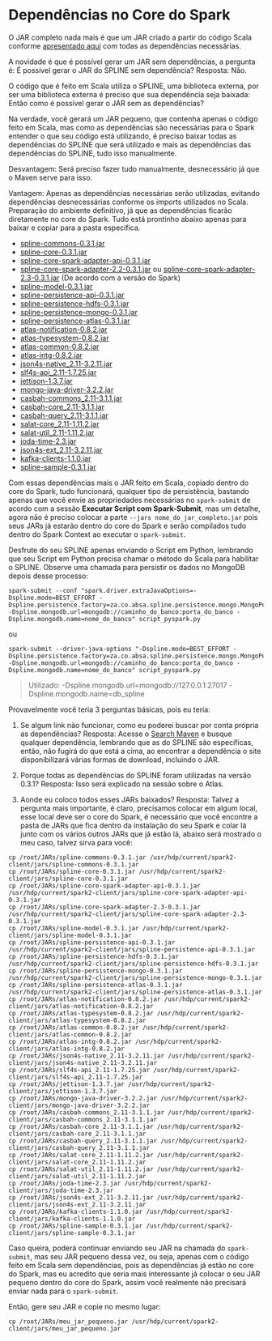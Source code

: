# Dependências no Core do Spark

O JAR completo nada mais é que um JAR criado a partir do código Scala conforme [apresentado aqui](https://search.maven.org/remotecontent?filepath=za/co/absa/spline/spline-commons/0.3.1/spline-commons-0.3.1.jar "apresentado aqui") com todas as dependências necessárias.

A novidade é que é possível gerar um JAR sem dependências, a pergunta é: É possível gerar o JAR do SPLINE sem dependência?
Resposta: Não.

O código que é feito em Scala utiliza o SPLINE, uma biblioteca externa, por ser uma biblioteca externa é preciso que sua dependência seja baixada: Então como é possível gerar o JAR sem as dependências?

Na verdade, você gerará um JAR pequeno, que contenha apenas o código feito em Scala, mas como as dependências são necessárias para o Spark entender o que seu código está utilizando, é preciso baixar todas as dependências do SPLINE que será utilizado e mais as dependências das dependências do SPLINE, tudo isso manualmente.

Desvantagem: Será preciso fazer tudo manualmente, desnecessário já que o Maven serve para isso.

Vantagem: Apenas as dependências necessárias serão utilizadas, evitando dependências desnecessárias conforme os imports utilizados no Scala. Preparação do ambiente definitivo, já que as dependências ficarão diretamente no core do Spark. Tudo está prontinho abaixo apenas para baixar e copiar para a pasta específica.

* [spline-commons-0.3.1.jar](https://search.maven.org/remotecontent?filepath=za/co/absa/spline/spline-commons/0.3.1/spline-commons-0.3.1.jar "Baixar Agora")
* [spline-core-0.3.1.jar](https://search.maven.org/remotecontent?filepath=za/co/absa/spline/spline-core/0.3.1/spline-core-0.3.1.jar "Baixar Agora")
* [spline-core-spark-adapter-api-0.3.1.jar](https://search.maven.org/remotecontent?filepath=za/co/absa/spline/spline-core-spark-adapter-api/0.3.1/spline-core-spark-adapter-api-0.3.1.jar "Baixar Agora")
* [spline-core-spark-adapter-2.2-0.3.1.jar](https://search.maven.org/remotecontent?filepath=za/co/absa/spline/spline-core-spark-adapter-2.2/0.3.1/spline-core-spark-adapter-2.2-0.3.1.jar "Baixar Agora") ou [spline-core-spark-adapter-2.3-0.3.1.jar](https://search.maven.org/remotecontent?filepath=za/co/absa/spline/spline-core-spark-adapter-2.3/0.3.1/spline-core-spark-adapter-2.3-0.3.1.jar "Baixar Agora") (De acordo com a versão do Spark)
* [spline-model-0.3.1.jar](https://search.maven.org/remotecontent?filepath=za/co/absa/spline/spline-model/0.3.1/spline-model-0.3.1.jar "Baixar Agora")
* [spline-persistence-api-0.3.1.jar](https://search.maven.org/remotecontent?filepath=za/co/absa/spline/spline-persistence-api/0.3.1/spline-persistence-api-0.3.1.jar "Baixar Agora")
* [spline-persistence-hdfs-0.3.1.jar](https://search.maven.org/remotecontent?filepath=za/co/absa/spline/spline-persistence-hdfs/0.3.1/spline-persistence-hdfs-0.3.1.jar "Baixar Agora")
* [spline-persistence-mongo-0.3.1.jar](https://search.maven.org/remotecontent?filepath=za/co/absa/spline/spline-persistence-mongo/0.3.1/spline-persistence-mongo-0.3.1.jar "Baixar Agora")
* [spline-persistence-atlas-0.3.1.jar](https://search.maven.org/remotecontent?filepath=za/co/absa/spline/spline-persistence-atlas/0.3.1/spline-persistence-atlas-0.3.1.jar "Baixar Agora")
* [atlas-notification-0.8.2.jar](https://search.maven.org/remotecontent?filepath=org/apache/atlas/atlas-notification/0.8.2/atlas-notification-0.8.2.jar "Baixar Agora")
* [atlas-typesystem-0.8.2.jar](https://search.maven.org/remotecontent?filepath=org/apache/atlas/atlas-typesystem/0.8.2/atlas-typesystem-0.8.2.jar "Baixar Agora")
* [atlas-common-0.8.2.jar](https://search.maven.org/remotecontent?filepath=org/apache/atlas/atlas-common/0.8.2/atlas-common-0.8.2.jar "Baixar Agora")
* [atlas-intg-0.8.2.jar](https://search.maven.org/remotecontent?filepath=org/apache/atlas/atlas-intg/0.8.2/atlas-intg-0.8.2.jar "Baixar Agora")
* [json4s-native_2.11-3.2.11.jar](https://search.maven.org/remotecontent?filepath=org/json4s/json4s-native_2.11/3.2.11/json4s-native_2.11-3.2.11.jar "Baixar Agora")
* [slf4s-api_2.11-1.7.25.jar](https://search.maven.org/remotecontent?filepath=org/slf4s/slf4s-api_2.11/1.7.25/slf4s-api_2.11-1.7.25.jar "Baixar Agora")
* [jettison-1.3.7.jar](https://search.maven.org/remotecontent?filepath=org/codehaus/jettison/jettison/1.3.7/jettison-1.3.7.jar "Baixar Agora")
* [mongo-java-driver-3.2.2.jar](https://search.maven.org/remotecontent?filepath=org/mongodb/mongo-java-driver/3.2.2/mongo-java-driver-3.2.2.jar "Baixar Agora")
* [casbah-commons_2.11-3.1.1.jar](https://search.maven.org/remotecontent?filepath=org/mongodb/casbah-commons_2.11/3.1.1/casbah-commons_2.11-3.1.1.jar "Baixar Agora")
* [casbah-core_2.11-3.1.1.jar](https://search.maven.org/remotecontent?filepath=org/mongodb/casbah-core_2.11/3.1.1/casbah-core_2.11-3.1.1.jar "Baixar Agora")
* [casbah-query_2.11-3.1.1.jar](https://search.maven.org/remotecontent?filepath=org/mongodb/casbah-query_2.11/3.1.1/casbah-query_2.11-3.1.1.jar "Baixar Agora")
* [salat-core_2.11-1.11.2.jar](https://search.maven.org/remotecontent?filepath=com/github/salat/salat-core_2.11/1.11.2/salat-core_2.11-1.11.2.jar "Baixar Agora")
* [salat-util_2.11-1.11.2.jar](https://search.maven.org/remotecontent?filepath=com/github/salat/salat-util_2.11/1.11.2/salat-util_2.11-1.11.2.jar "Baixar Agora")
* [joda-time-2.3.jar](https://search.maven.org/remotecontent?filepath=joda-time/joda-time/2.3/joda-time-2.3.jar "Baixar Agora")
* [json4s-ext_2.11-3.2.11.jar](https://search.maven.org/remotecontent?filepath=org/json4s/json4s-ext_2.11/3.2.11/json4s-ext_2.11-3.2.11.jar "Baixar Agora")
* [kafka-clients-1.1.0.jar](https://search.maven.org/remotecontent?filepath=org/apache/kafka/kafka-clients/1.1.0/kafka-clients-1.1.0.jar "Baixar Agora")
* [spline-sample-0.3.1.jar](https://search.maven.org/remotecontent?filepath=za/co/absa/spline/spline-sample/0.3.1/spline-sample-0.3.1.jar "Baixar Agora")

Com essas dependências mais o JAR feito em Scala, copiado dentro do core do Spark, tudo funcionará, qualquer tipo de persistência, bastando apenas que você envie as propriedades necessárias no ```spark-submit``` de acordo com a sessão __Executar Script com Spark-Submit__, mas um detalhe, agora não é preciso colocar a parte ```--jars nome_do_jar_completo.jar``` pois seus JARs já estarão dentro do core do Spark e serão compilados tudo dentro do Spark Context ao executar o ```spark-submit```.

Desfrute do seu SPLINE apenas enviando o Script em Python, lembrando que seu Script em Python precisa chamar o método do Scala para habilitar o SPLINE. Observe uma chamada para persistir os dados no MongoDB depois desse processo:

```
spark-submit --conf "spark.driver.extraJavaOptions=-Dspline.mode=BEST_EFFORT -Dspline.persistence.factory=za.co.absa.spline.persistence.mongo.MongoPersistenceFactory -Dspline.mongodb.url=mongodb://caminho_do_banco:porta_do_banco -Dspline.mongodb.name=nome_do_banco" script_pyspark.py
```

ou

```
spark-submit --driver-java-options "-Dspline.mode=BEST_EFFORT -Dspline.persistence.factory=za.co.absa.spline.persistence.mongo.MongoPersistenceFactory -Dspline.mongodb.url=mongodb://caminho_do_banco:porta_do_banco -Dspline.mongodb.name=nome_do_banco" script_pyspark.py
```

> Utilizado: -Dspline.mongodb.url=mongodb://127.0.0.1:27017 -Dspline.mongodb.name=db_spline

Provavelmente você teria 3 perguntas básicas, pois eu teria:

1. Se algum link não funcionar, como eu poderei buscar por conta própria as dependências? Resposta: Acesse o [Search Maven](https://search.maven.org/ "Search Maven") e busque qualquer dependência, lembrando que as do SPLINE são específicas, então, não fugirá do que está a cima, ao encontrar a dependência o site disponibilizará várias formas de download, incluindo o JAR.

2. Porque todas as dependências do SPLINE foram utilizadas na versão 0.3.1? Resposta: Isso será explicado na sessão sobre o Atlas.

3. Aonde eu coloco todos esses JARs baixados? Resposta: Talvez a pergunta mais importante, é claro, precisamos colocar em algum local, esse local deve ser o core do Spark, é necessário que você encontre a pasta de JARs que fica dentro da instalação do seu Spark e colar lá junto com os vários outros JARs que já estão lá, abaixo será mostrado o meu caso, talvez sirva para você:

```
cp /root/JARs/spline-commons-0.3.1.jar /usr/hdp/current/spark2-client/jars/spline-commons-0.3.1.jar
cp /root/JARs/spline-core-0.3.1.jar /usr/hdp/current/spark2-client/jars/spline-core-0.3.1.jar
cp /root/JARs/spline-core-spark-adapter-api-0.3.1.jar /usr/hdp/current/spark2-client/jars/spline-core-spark-adapter-api-0.3.1.jar
cp /root/JARs/spline-core-spark-adapter-2.3-0.3.1.jar /usr/hdp/current/spark2-client/jars/spline-core-spark-adapter-2.3-0.3.1.jar
cp /root/JARs/spline-model-0.3.1.jar /usr/hdp/current/spark2-client/jars/spline-model-0.3.1.jar
cp /root/JARs/spline-persistence-api-0.3.1.jar /usr/hdp/current/spark2-client/jars/spline-persistence-api-0.3.1.jar
cp /root/JARs/spline-persistence-hdfs-0.3.1.jar /usr/hdp/current/spark2-client/jars/spline-persistence-hdfs-0.3.1.jar
cp /root/JARs/spline-persistence-mongo-0.3.1.jar /usr/hdp/current/spark2-client/jars/spline-persistence-mongo-0.3.1.jar
cp /root/JARs/spline-persistence-atlas-0.3.1.jar /usr/hdp/current/spark2-client/jars/spline-persistence-atlas-0.3.1.jar
cp /root/JARs/atlas-notification-0.8.2.jar /usr/hdp/current/spark2-client/jars/atlas-notification-0.8.2.jar
cp /root/JARs/atlas-typesystem-0.8.2.jar /usr/hdp/current/spark2-client/jars/atlas-typesystem-0.8.2.jar
cp /root/JARs/atlas-common-0.8.2.jar /usr/hdp/current/spark2-client/jars/atlas-common-0.8.2.jar
cp /root/JARs/atlas-intg-0.8.2.jar /usr/hdp/current/spark2-client/jars/atlas-intg-0.8.2.jar
cp /root/JARs/json4s-native_2.11-3.2.11.jar /usr/hdp/current/spark2-client/jars/json4s-native_2.11-3.2.11.jar
cp /root/JARs/slf4s-api_2.11-1.7.25.jar /usr/hdp/current/spark2-client/jars/slf4s-api_2.11-1.7.25.jar
cp /root/JARs/jettison-1.3.7.jar /usr/hdp/current/spark2-client/jars/jettison-1.3.7.jar
cp /root/JARs/mongo-java-driver-3.2.2.jar /usr/hdp/current/spark2-client/jars/mongo-java-driver-3.2.2.jar
cp /root/JARs/casbah-commons_2.11-3.1.1.jar /usr/hdp/current/spark2-client/jars/casbah-commons_2.11-3.1.1.jar
cp /root/JARs/casbah-core_2.11-3.1.1.jar /usr/hdp/current/spark2-client/jars/casbah-core_2.11-3.1.1.jar
cp /root/JARs/casbah-query_2.11-3.1.1.jar /usr/hdp/current/spark2-client/jars/casbah-query_2.11-3.1.1.jar
cp /root/JARs/salat-core_2.11-1.11.2.jar /usr/hdp/current/spark2-client/jars/salat-core_2.11-1.11.2.jar
cp /root/JARs/salat-util_2.11-1.11.2.jar /usr/hdp/current/spark2-client/jars/salat-util_2.11-1.11.2.jar
cp /root/JARs/joda-time-2.3.jar /usr/hdp/current/spark2-client/jars/joda-time-2.3.jar
cp /root/JARs/json4s-ext_2.11-3.2.11.jar /usr/hdp/current/spark2-client/jars/json4s-ext_2.11-3.2.11.jar
cp /root/JARs/kafka-clients-1.1.0.jar /usr/hdp/current/spark2-client/jars/kafka-clients-1.1.0.jar
cp /root/JARs/spline-sample-0.3.1.jar /usr/hdp/current/spark2-client/jars/spline-sample-0.3.1.jar
```

Caso queira, poderá continuar enviando seu JAR na chamada do ```spark-submit```, mas seu JAR pequeno dessa vez, ou seja, apenas com o código feito em Scala sem dependências, pois as dependências já estão no core do Spark, mas eu acredito que seria mais interessante já colocar o seu JAR pequeno dentro do core do Spark, assim você realmente não precisará enviar nada para o ```spark-submit```.

Então, gere seu JAR e copie no mesmo lugar:

```
cp /root/JARs/meu_jar_pequeno.jar /usr/hdp/current/spark2-client/jars/meu_jar_pequeno.jar
```
